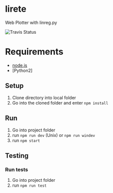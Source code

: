 # lirete
Web Plotter with linreg.py

![Travis Status](https://travis-ci.org/pinussilvestrus/lirete.svg?branch=master)

# Requirements

* [node.js](https://nodejs.org/en/)
* [Python2]

## Setup

1. Clone directory into local folder
2. Go into the cloned folder and enter `npm install`

## Run

1. Go into project folder
2. run `npm run dev` (Unix) or `npm run windev`
2. run `npm start`

## Testing

### Run tests

1. Go into project folder
2. run `npm run test`
